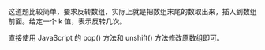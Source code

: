 这道题比较简单，要求反转数组，实际上就是把数组末尾的数取出来，插入到数组前面。给定一个 k 值，表示反转几次。

直接使用 JavaScript 的 pop() 方法和 unshift() 方法修改原数组即可。

